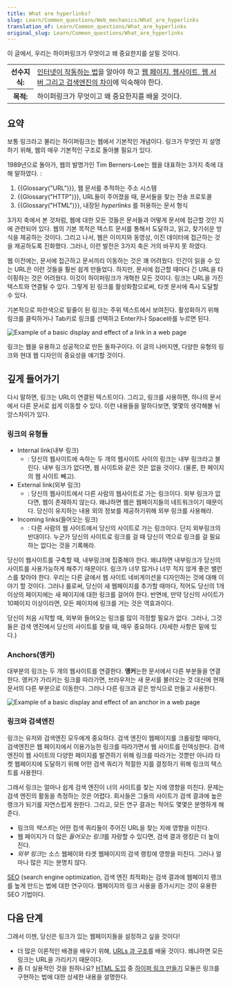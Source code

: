 ```yaml
---
title: What are hyperlinks?
slug: Learn/Common_questions/Web_mechanics/What_are_hyperlinks
translation_of: Learn/Common_questions/What_are_hyperlinks
original_slug: Learn/Common_questions/What_are_hyperlinks
---
```


이 글에서, 우리는 하이퍼링크가 무엇이고 왜 중요한지를 살필 것이다.

<table class="learn-box standard-table">
  <tbody>
    <tr>
      <th scope="row">선수지식:</th>
      <td>
        <a href="/en-US/Learn/How_the_Internet_works">인터넷이 작동하는 법</a>을
        알아야 하고
        <a href="/en-US/docs/Learn/page_vs_site_vs_server_vs_search_engine"
          >웹 페이지, 웹사이트, 웹 서버 그리고 검색엔진의 차이</a
        >에 익숙해야 한다.
      </td>
    </tr>
    <tr>
      <th scope="row">목적:</th>
      <td>하이퍼링크가 무엇이고 왜 중요한지를 배울 것이다.</td>
    </tr>
  </tbody>
</table>

## 요약

보통 링크라고 불리는 하이퍼링크는 웹에서 기본적인 개념이다. 링크가 무엇인 지 설명하기 위해, 웹의 매우 기본적인 구조로 돌아볼 필요가 있다.

1989년으로 돌아가, 웹의 발명가인 Tim Berners-Lee는 웹을 대표하는 3가지 축에 대해 말하였다. :

1.  {{Glossary("URL")}}, 웹 문서를 추적하는 주소 시스템
2.  {{Glossary("HTTP")}}, URL들이 주어졌을 때, 문서들을 찾는 전송 프로토콜
3.  {{Glossary("HTML")}}, 내장된 _hyperlinks_ 를 허용하는 문서 형식

3가지 축에서 본 것처럼, 웹에 대한 모든 것들은 문서들과 어떻게 문서에 접근할 것인 지에 관련되어 있다. 웹의 기본 목적은 텍스트 문서를 통해서 도달하고, 읽고, 찾기쉬운 방식을 제공하는 것이다. 그리고 나서, 웹은 이미지와 동영상, 이진 데이터에 접근하는 것을 제공하도록 진화했다. 그러나, 이런 발전은 3가지 축은 거의 바꾸지 못 하였다.

웹 이전에는, 문서에 접근하고 문서끼리 이동하는 것은 꽤 어려웠다. 인간이 읽을 수 있는 URL은 이런 것들을 훨씬 쉽게 만들었다. 하지만, 문서에 접근할 때마다 긴 URL을 타이핑하는 것은 어려웠다. 이것이 하이퍼링크가 개혁한 모든 것이다. 링크는 URL을 가진 텍스트와 연결될 수 있다. 그렇게 된 링크를 활성화함으로써, 타겟 문서에 즉시 도달할 수 있다.

기본적으로 파란색으로 밑줄이 된 링크는 주위 텍스트에서 보여진다. 활성화하기 위해 링크를 클릭하거나 Tab키로 링크를 선택하고 Enter키나 Space바를 누르면 된다.

![Example of a basic display and effect of a link in a web page](https://mdn.mozillademos.org/files/8625/link-1.png)

링크는 웹을 유용하고 성공적으로 만든 돌파구이다. 이 글의 나머지엔, 다양한 유형의 링크와 현대 웹 디자인의 중요성을 얘기할 것이다.

## 깊게 들어가기

다시 말하면, 링크는 URL이 연결된 텍스트이다. 그리고, 링크를 사용하면, 하나의 문서에서 다른 문서로 쉽게 이동할 수 있다. 이런 내용들을 말하다보면, 몇몇의 생각해볼 뉘앙스차이가 있다.

### 링크의 유형들

- Internal link(내부 링크)
  - : 당신의 웹사이트에 속하는 두 개의 웹사이트 사이의 링크는 내부 링크라고 불린다. 내부 링크가 없다면, 웹 사이트와 같은 것은 없을 것이다. (물론, 한 페이지의 웹 사이트 빼고).
- External link(외부 링크)
  - : 당신의 웹사이트에서 다른 사람의 웹사이트로 가는 링크이다. 외부 링크가 없다면, 웹이 존재하지 않는다. 왜냐하면 웹은 웹페이지들의 네트워크이기 때문이다. 당신이 유지하는 내용 외의 정보를 제공하기위해 외부 링크를 사용해라.
- Incoming links(들어오는 링크)
  - : 다른 사람의 웹 사이트에서 당신의 사이트로 가는 링크이다. 단지 외부링크의 반대이다. 누군가 당신의 사이트로 링크를 걸 때 당신이 역으로 링크를 걸 필요하는 없다는 것을 기록해라.

당신이 웹사이트를 구축할 때, 내부링크에 집중해야 한다. 왜냐하면 내부링크가 당신의 사이트를 사용가능하게 해주기 때문이다. 링크가 너무 많거나 너무 적지 않게 좋은 밸런스를 찾아야 한다. 우리는 다른 글에서 웹 사이트 네비게이션을 디자인하는 것에 대해 이야기 할 것이다. 그러나 룰로써, 당신이 새 웹페이지를 추가할 때마다, 적어도 당신의 1개 이상의 페이지에는 새 페이지에 대한 링크를 걸어야 한다. 반면에, 만약 당신의 사이트가 10페이지 이상이라면, 모든 페이지에 링크를 거는 것은 역효과이다.

당신이 처음 시작할 때, 외부와 들어오는 링크를 많이 걱정할 필요가 없다. 그러나, 그것들은 검색 엔진에서 당신의 사이트를 찾을 때, 매우 중요하다. (자세한 사항은 밑에 있다.)

### Anchors(앵커)

대부분의 링크는 두 개의 웹사이트를 연결한다. **앵커**는한 문서에서 다른 부분들을 연결한다. 앵커가 가리키는 링크를 따라가면, 브라우저는 새 문서를 불러오는 것 대신에 현재 문서의 다른 부분으로 이동한다. 그러나 다른 링크과 같은 방식으로 만들고 사용한다.

![Example of a basic display and effect of an anchor in a web page](https://mdn.mozillademos.org/files/8627/link-2.png)

### 링크와 검색엔진

링크는 유저와 검색엔진 모두에게 중요하다. 검색 엔진이 웹페이지를 크롤링할 때마다, 검색엔진은 웹 페이지에서 이용가능한 링크를 따라가면서 웹 사이트를 인덱싱한다. 검색 엔진이 웹 사이트의 다양한 페이지를 발견하기 위해 링크를 따라가는 것뿐만 아니라 타켓 웹페이지에 도달하기 위해 어떤 검색 쿼리가 적절한 지를 결정하기 위해 링크의 텍스트를 사용한다.

그래서 링크는 얼마나 쉽게 검색 엔진이 너의 사이트를 찾는 지에 영향을 미친다. 문제는 검색 엔진의 활동을 측정하는 것은 어렵다. 회사들은 그들의 사이트가 검색 결과에 높은 랭크가 되기를 자연스럽게 원한다. 그리고, 모든 연구 결과는 적어도 몇몇은 분명하게 해준다.

- 링크의 *텍스트*는 어떤 컴색 쿼리들이 주어진 URL을 찾는 지에 영향을 미친다.
- 웹 페이지가 더 많은 *들어오는 링크*를 자랑할 수 있다면, 검색 결과 랭킹은 더 높이진다.
- *외부 링크*는 소스 웹페이와 타겟 웹페이지의 검색 랭킹에 영향을 미친다. 그러나 얼마나 많은 지는 분명치 않다.

[SEO](http://en.wikipedia.org/wiki/Search_engine_optimization) (search engine optimization, 검색 엔진 최적화)는 검색 결과에 웹페이지 랭크를 높게 만드는 법에 대한 연구이다. 웹페이지의 링크 사용을 증가시키는 것이 유용한 SEO 기법이다.

## 다음 단계

그래서 이젠, 당신은 링크가 있는 웹페이지들을 설정하고 싶을 것이다!

- 더 많은 이론적인 배경을 배우기 위해, [URLs 과 구조](/ko/docs/Learn/Common_questions/What_is_a_URL)를 배울 것이다. 왜냐하면 모든 링크는 URL을 가리키기 때문이다.
- 좀 더 실용적인 것을 원하나요? [HTML 도입](/ko/docs/Learn/HTML/Introduction_to_HTML) 중 [하이퍼 링크 만들기](/ko/docs/Learn/HTML/Introduction_to_HTML/Creating_hyperlinks) 모듈은 링크를 구현하는 법에 대한 상세한 내용을 설명한다.
